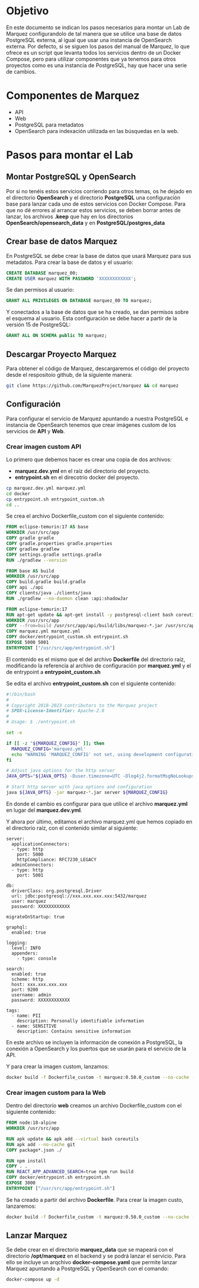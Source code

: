# Objetivo
En este documento se indican los pasos necesarios para montar un Lab de Marquez configurandolo de tal manera que se utilice una base de datos PostgreSQL externa, al igual que usar una instancia de OpenSearch externa. Por defecto, si se siguen los pasos del manual de Marquez, lo que ofrece es un script que levanta todos los servicios dentro de un Docker Compose, pero para utilizar componentes que ya tenemos para otros proyectos como es una instancia de PostgreSQL, hay que hacer una serie de cambios.

# Componentes de Marquez

- API
- Web
- PostgreSQL para metadatos
- OpenSearch para indexación utilizada en las búsquedas en la web.

# Pasos para montar el Lab

## Montar PostgreSQL y OpenSearch

Por si no tenéis estos servicios corriendo para otros temas, os he dejado en el directorio **OpenSearch** y el directorio **PostgreSQL** una configuración base para lanzar cada uno de estos servicios con Docker Compose. Para que no dé errores al arrancar estos servicios, se deben borrar antes de lanzar, los archivos **.keep** que hay en los directorios **OpenSearch/opensearch_data** y en **PostgreSQL/postgres_data**

## Crear base de datos Marquez
En PostgreSQL se debe crear la base de datos que usará Marquez para sus metadatos. Para crear la base de datos y el usuario:

```sql
CREATE DATABASE marquez_00;
CREATE USER marquez WITH PASSWORD 'XXXXXXXXXXXX';
```
Se dan permisos al usuario:

```sql
GRANT ALL PRIVILEGES ON DATABASE marquez_00 TO marquez;
```
Y conectados a la base de datos que se ha creado, se dan permisos sobre el esquema al usuario. Esta configuración se debe hacer a partir de la versión 15 de PostgreSQL:

```sql
GRANT ALL ON SCHEMA public TO marquez;
```

## Descargar Proyecto Marquez

Para obtener el código de Marquez, descargaremos el código del proyecto desde el respositoio github, de la siguiente manera:

```bash
git clone https://github.com/MarquezProject/marquez && cd marquez
```

## Configuración
Para configurar el servicio de Marquez apuntando a nuestra PostgreSQL e instancia de OpenSearch tenemos que crear imágenes custom de los servicios de **API** y **Web**.

### Crear imagen custom API
Lo primero que debemos hacer es crear una copia de dos archivos:
- **marquez.dev.yml** en el raíz del directorio del proyecto.
- **entrypoint.sh** en el direcotrio docker del proyecto.


```bash
cp marquez.dev.yml marquez.yml
cd docker
cp entrypoint.sh entrypoint_custom.sh
cd ..
```
Se crea el archivo Dockerfile_custom con el siguiente contenido:

```dockerfile
FROM eclipse-temurin:17 AS base
WORKDIR /usr/src/app
COPY gradle gradle
COPY gradle.properties gradle.properties
COPY gradlew gradlew
COPY settings.gradle settings.gradle
RUN ./gradlew --version

FROM base AS build
WORKDIR /usr/src/app
COPY build.gradle build.gradle
COPY api ./api
COPY clients/java ./clients/java
RUN ./gradlew --no-daemon clean :api:shadowJar

FROM eclipse-temurin:17
RUN apt-get update && apt-get install -y postgresql-client bash coreutils
WORKDIR /usr/src/app
COPY --from=build /usr/src/app/api/build/libs/marquez-*.jar /usr/src/app
COPY marquez.yml marquez.yml
COPY docker/entrypoint_custom.sh entrypoint.sh
EXPOSE 5000 5001
ENTRYPOINT ["/usr/src/app/entrypoint.sh"]
```

El contenido es el mismo que el del archivo **Dockerfile** del directorio raíz, modificando la referencia al archivo de configuración por **marquez.yml** y el de entrypoint a **entrypoint_custom.sh**

Se edita el archivo **entrypoint_custom.sh** con el siguiente contenido:
```bash
#!/bin/bash
#
# Copyright 2018-2023 contributors to the Marquez project
# SPDX-License-Identifier: Apache-2.0
#
# Usage: $ ./entrypoint.sh

set -e

if [[ -z "${MARQUEZ_CONFIG}" ]]; then
  MARQUEZ_CONFIG='marquez.yml'
  echo "WARNING 'MARQUEZ_CONFIG' not set, using development configuration."
fi

# Adjust java options for the http server
JAVA_OPTS="${JAVA_OPTS} -Duser.timezone=UTC -Dlog4j2.formatMsgNoLookups=true"

# Start http server with java options and configuration
java ${JAVA_OPTS} -jar marquez-*.jar server ${MARQUEZ_CONFIG}
```

En donde el cambio es configurar para que utilice el archivo **marquez.yml** en lugar del **marquez.dev.yml**. 

Y ahora por último, editamos el archivo marquez.yml que hemos copiado en el directorio raíz, con el contenido similar al siguiente:
```
server:
  applicationConnectors:
  - type: http
    port: 5000
    httpCompliance: RFC7230_LEGACY
  adminConnectors:
  - type: http
    port: 5001

db:
  driverClass: org.postgresql.Driver
  url: jdbc:postgresql://xxx.xxx.xxx.xxx:5432/marquez
  user: marquez
  password: XXXXXXXXXXXX

migrateOnStartup: true

graphql:
  enabled: true

logging:
  level: INFO
  appenders:
    - type: console

search:
  enabled: true
  scheme: http
  host: xxx.xxx.xxx.xxx
  port: 9200
  username: admin
  password: XXXXXXXXXXXX

tags:
  - name: PII
    description: Personally identifiable information
  - name: SENSITIVE
    description: Contains sensitive information
```

En este archivo se incluyen la información de conexión a PostgreSQL, la conexión a OpenSearch y los puertos que se usarán para el servicio de la API.


Y para crear la imagen custom, lanzamos:

```bash
docker build -f Dockerfile_custom -t marquez:0.50.0_custom --no-cache --rm .
```

### Crear imagen custom para la Web
Dentro del directorio **web** creamos un archivo Dockerfile_custom con el siguiente contenido:
```dockerfile
FROM node:18-alpine
WORKDIR /usr/src/app

RUN apk update && apk add --virtual bash coreutils
RUN apk add --no-cache git
COPY package*.json ./

RUN npm install
COPY . .
RUN REACT_APP_ADVANCED_SEARCH=true npm run build
COPY docker/entrypoint.sh entrypoint.sh
EXPOSE 3000
ENTRYPOINT ["/usr/src/app/entrypoint.sh"]
```

Se ha creado a partir del archivo **Dockerfile**. Para crear la imagen custo, lanzaremos:

```bash
docker build -f Dockerfile_custom -t marquez:0.50.0_custom --no-cache --rm .
```

## Lanzar Marquez

Se debe crear en el directorio **marquez_data** que se mapeará con el directorio **/opt/marquez** en el backend y se podrá lanzar el servicio. Para ello se incluye un arqchivo **docker-compose.yaml** que permite lanzar Marquez apuntando a PostgreSQL y OpenSearch con el comando:

```bash
docker-compose up -d 
```

